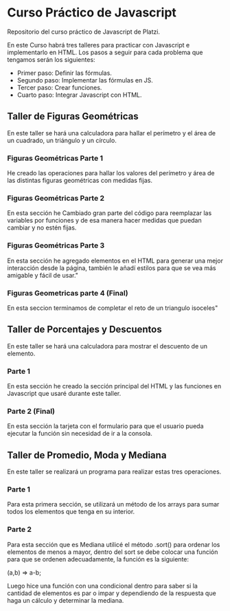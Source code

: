 # Curso Práctico de Javascript
Repositorio del curso práctico de Javascript de Platzi.

En este Curso habrá tres talleres para practicar con Javascript e implementarlo en HTML. Los pasos a seguir para cada problema que tengamos serán los siguientes:
- Primer paso: Definir las fórmulas.
- Segundo paso: Implementar las fórmulas en JS.
- Tercer paso: Crear funciones.
- Cuarto paso: Integrar Javascript con HTML.

## Taller de Figuras Geométricas
En este taller se hará una calculadora para hallar el perímetro y el área de un cuadrado, un triángulo y un círculo.
### Figuras Geométricas Parte 1
He creado las operaciones para hallar los valores del perímetro y área de las distintas figuras geométricas con medidas fijas.
### Figuras Geométricas Parte 2
En esta sección he Cambiado gran parte del código para reemplazar las variables por funciones y de esa manera hacer medidas que puedan cambiar y no estén fijas.
### Figuras Geométricas Parte 3
En esta sección he agregado elementos en el HTML para generar una mejor interacción desde la página, también le añadí estilos para que se vea más amigable y fácil de usar."
### Figuras Geometricas parte 4 (Final)
En esta seccion terminamos de completar el reto de un triangulo isoceles"
## Taller de Porcentajes y Descuentos
En este taller se hará una calculadora para mostrar el descuento de un elemento.
### Parte 1
En esta sección he creado la sección principal del HTML y las funciones en Javascript que usaré durante este taller.
### Parte 2 (Final)
En esta sección la tarjeta con el formulario para que el usuario pueda ejecutar la función sin necesidad de ir a la consola.
## Taller de Promedio, Moda y Mediana
En este taller se realizará un programa para realizar estas tres operaciones.

### Parte 1
Para esta primera sección, se utilizará un método de los arrays para sumar todos los elementos que tenga en su interior.

### Parte 2

Para esta sección que es Mediana utilicé el método .sort() para ordenar los elementos de menos a mayor, dentro del sort se debe colocar una función para que se ordenen adecuadamente, la función es la siguiente:

(a,b) => a-b;

Luego hice una función con una condicional dentro para saber si la cantidad de elementos es par o impar y dependiendo de la respuesta que haga un cálculo y determinar la mediana.
